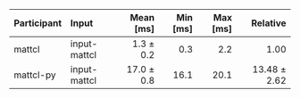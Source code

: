 | Participant | Input | Mean [ms] | Min [ms] | Max [ms] | Relative |
|:---|:---|---:|---:|---:|---:|
| mattcl | input-mattcl | 1.3 ± 0.2 | 0.3 | 2.2 | 1.00 |
| mattcl-py | input-mattcl | 17.0 ± 0.8 | 16.1 | 20.1 | 13.48 ± 2.62 |
